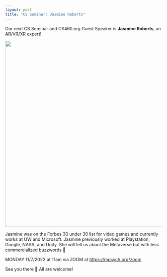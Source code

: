 ```yaml
---
layout: post
title: "CS Seminar: Jasmine Roberts"
---
```


Our next CS Seminar and CS460.org Guest Speaker is **Jasmine Roberts**, an AR/VR/XR expert!

<img src="https://cdn.discordapp.com/attachments/925594432579977247/1038278370657587240/Untitled_presentation_7.png" width="600px">

Jasmine was on the Forbes 30 under 30 list for video games and currently works at UW and Microsoft. Jasmine previously worked at Playstation, Google, NASA, and Unity. She will tell us about the Metaverse but with less commercialized buzzwords 🙂

MONDAY 11/7/2022 at 11am
via ZOOM at https://mpsych.org/zoom

See you there 🙂 All are welcome!
